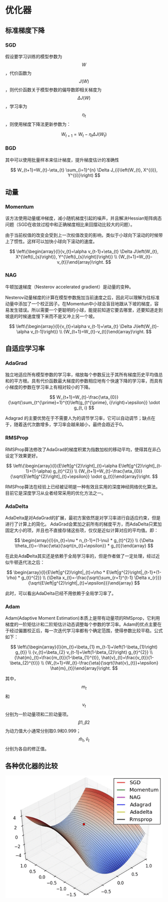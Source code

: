 # 优化器

## 标准梯度下降

### SGD

假设要学习训练的模型参数为 $$W$$ ，代价函数为 $$J(W)$$ ，则代价函数关于模型参数的偏导数即相关梯度为 $$ΔJ(W)$$ ，学习率为 $$η_t$$ ，则使用梯度下降法更新参数为：

$$
W_{t+1}=W_{t}-\eta_{t} \Delta J\left(W_{t}\right)
$$

### BGD

其中可以使用批量样本来估计梯度，提升梯度估计的准确性

$$
W_{t+1}=W_{t}-\eta_{t} \sum_{i=1}^{n} \Delta J_{i}\left(W_{t}, X^{(i)}, Y^{(i)}\right)
$$

## 动量

### **Momentum** <a id="1-momentum"></a>

该方法使用动量缓冲梯度，减小随机梯度引起的噪声，并且解决Hessian矩阵病态问题（SGD在收敛过程中和正确梯度相比来回摆动比较大的问题）。

由于当前权值的改变会受到上一次权值改变的影响，类似于小球向下滚动的时候带上了惯性。这样可以加快小球向下滚动的速度。

$$
\left\{\begin{array}{l}{v_{t}=\alpha v_{t-1}+\eta_{t} \Delta J\left(W_{t}, X^{\left(i_{s}\right)}, Y^{\left(i_{s}\right)}\right)} \\ {W_{t+1}=W_{t}-v_{t}}\end{array}\right.
$$

### **NAG** <a id="2-nag"></a>

牛顿加速梯度（Nesterov accelerated gradient）是动量的变种。

Nesterov动量梯度的计算在模型参数施加当前速度之后，因此可以理解为往标准动量中添加了一个校正因子。在Momentun中小球会盲目地跟从下坡的梯度，容易发生错误。所以需要一个更聪明的小球，能提前知道它要去哪里，还要知道走到坡底的时候速度慢下来而不是又冲上另一个坡。

$$
\left\{\begin{array}{l}{v_{t}=\alpha v_{t-1}+\eta_{t} \Delta J\left(W_{t}-\alpha v_{t-1}\right)} \\ {W_{t+1}=W_{t}-v_{t}}\end{array}\right.
$$

## 自适应学习率 <a id="&#x81EA;&#x9002;&#x5E94;&#x5B66;&#x4E60;&#x7387;&#x4F18;&#x5316;&#x7B97;&#x6CD5;"></a>

###  **AdaGrad**

独立地适应所有模型参数的学习率，缩放每个参数反比于其所有梯度历史平均值总和的平方根。具有代价函数最大梯度的参数相应地有个快速下降的学习率，而具有小梯度的参数在学习率上有相对较小的下降。

$$
W_{t+1}=W_{t}-\frac{\eta_{0}}{\sqrt{\sum_{t^{\prime}=1}^{t}\left(g_{t^{\prime}, i}\right)+\epsilon}} \odot g_{t, i}
$$



Adagrad 的主要优势在于不需要人为的调节学习率，它可以自动调节；缺点在于，随着迭代次数增多，学习率会越来越小，最终会趋近于0。

### **RMSProp**

RMSProp算法修改了AdaGrad的梯度积累为指数加权的移动平均，使得其在非凸设定下效果更好。

$$
\left\{\begin{array}{l}{E\left[g^{2}\right]_{t}=\alpha E\left[g^{2}\right]_{t-1}+(1-\alpha) g_{t}^{2}} \\ {W_{t+1}=W_{t}-\frac{\eta_{0}}{\sqrt{E\left[g^{2}\right]_{t}+\epsilon}} \odot g_{t}}\end{array}\right.
$$

RMSProp算法在经验上已经被证明是一种有效且实用的深度神经网络优化算法。目前它是深度学习从业者经常采用的优化方法之一。

### **AdaDelta**

AdaDelta是对AdaGrad的扩展，最初方案依然是对学习率进行自适应约束，但是进行了计算上的简化。 AdaGrad会累加之前所有的梯度平方，而AdaDelta只累加固定大小的项，并且也不直接存储这些项，仅仅是近似计算对应的平均值。即：

$$
\begin{array}{l}{n_{t}=\nu * n_{t-1}+(1-\nu) * g_{t}^{2}} \\ {\Delta \theta_{t}=-\frac{\eta}{\sqrt{n_{t}+\epsilon}} * g_{t}}\end{array}
$$

在此处Ada**D**elta其实还是依赖于全局学习率的，但是作者做了一定处理，经过近似牛顿迭代法之后：

$$
\begin{array}{l}{E\left|g^{2}\right|_{t}=\rho * E\left|g^{2}\right|_{t-1}+(1-\rho) * g_{t}^{2}} \\ {\Delta x_{t}=-\frac{\sqrt{\sum_{r=1}^{t-1} \Delta x_{r}}}{\sqrt{E\left|g^{2}\right|_{t}+\epsilon}}}\end{array}
$$

此时，可以看出AdaDelta已经不用依赖于全局学习率了。

### **Adam**

Adam\(Adaptive Moment Estimation\)本质上是带有动量项的RMSprop，它利用梯度的一阶矩估计和二阶矩估计动态调整每个参数的学习率。Adam的优点主要在于经过偏置校正后，每一次迭代学习率都有个确定范围，使得参数比较平稳。公式如下：

$$
\left\{\begin{array}{l}{m_{t}=\beta_{1} m_{t-1}+\left(1-\beta_{1}\right) g_{t}} \\ {v_{t}=\beta_{2} v_{t-1}+\left(1-\beta_{2}\right) g_{t}^{2}} \\ {\hat{m}_{t}=\frac{m_{t}}{1-\beta_{1}^{t}}, \hat{v}_{t}=\frac{v_{t}}{1-\beta_{2}^{t}}} \\ {W_{t+1}=W_{t}-\frac{\eta}{\sqrt{\hat{v}_{t}}+\epsilon} \hat{m}_{t}}\end{array}\right.
$$

其中， $$m_t$$ 和 $$v_t$$ 分别为一阶动量项和二阶动量项。 $$β1, β2$$ 为动力值大小通常分别取0.9和0.999； $$\hat{m}_{t}, \hat{v}_{t}$$ 分别为各自的修正值。

## 各种优化器的比较 <a id="&#x5404;&#x79CD;&#x4F18;&#x5316;&#x5668;&#x7684;&#x6BD4;&#x8F83;"></a>

![](../.gitbook/assets/20180426113728916.gif)

